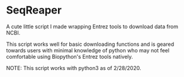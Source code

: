 # SeqReaper
A cute little script I made wrapping Entrez tools to download data from NCBI.

This script works well for basic downloading functions and is geared towards users with minimal knowledge of python who may not feel comfortable using Biopython's Entrez tools natively.

NOTE: This script works with python3 as of 2/28/2020.
